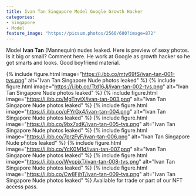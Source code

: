 ```yaml
---
title: Ivan Tan Singapore Model Google Growth Hacker
categories:
- Singapore
- Model
feature_image: "https://picsum.photos/2560/600?image=872"
---
```


Model **Ivan Tan** (Mannequin) nudes leaked. Here is preview of sexy photos. Is it big or small? Comment here. He work at Google as growth hacker so he got smarts and looks. Good boyfriend material.

<!-- more -->

{% include figure.html image="https://i.ibb.co/mty69fS/ivan-tan-001-tvs.png" alt="Ivan Tan Singapore Nude photos leaked" %}
{% include figure.html image="https://i.ibb.co/Ttd16Jj/ivan-tan-002-tvs.png" alt="Ivan Tan Singapore Nude photos leaked" %}
{% include figure.html image="https://i.ibb.co/MgTnytX/ivan-tan-003.png" alt="Ivan Tan Singapore Nude photos leaked" %}
{% include figure.html image="https://i.ibb.co/qFYrGx4/ivan-tan-004.png" alt="Ivan Tan Singapore Nude photos leaked" %}
{% include figure.html image="https://i.ibb.co/9bx7xdK/ivan-tan-005-tvs.png" alt="Ivan Tan Singapore Nude photos leaked" %}
{% include figure.html image="https://i.ibb.co/7przFyF/ivan-tan-006.png" alt="Ivan Tan Singapore Nude photos leaked" %}
{% include figure.html image="https://i.ibb.co/YcK0M1d/ivan-tan-007.png" alt="Ivan Tan Singapore Nude photos leaked" %}
{% include figure.html image="https://i.ibb.co/WvcpjxT/ivan-tan-008-tvs.png" alt="Ivan Tan Singapore Nude photos leaked" %}
{% include figure.html image="https://i.ibb.co/Cw8FjhT/ivan-tan-009-tvs.png" alt="Ivan Tan Singapore Nude photos leaked" %}
Available for trade or part of our NFT access pass.

